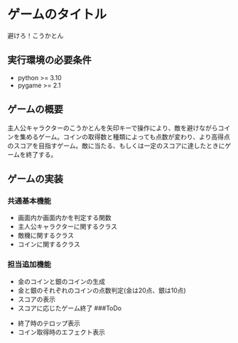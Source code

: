 # ゲームのタイトル
避けろ！こうかとん

## 実行環境の必要条件
* python >= 3.10
* pygame >= 2.1

## ゲームの概要
主人公キャラクターのこうかとんを矢印キーで操作により、敵を避けながらコインを集めるゲーム。コインの取得数と種類によっても点数が変わり、より高得点のスコアを目指すゲーム。敵に当たる、もしくは一定のスコアに達したときにゲームを終了する。

## ゲームの実装
### 共通基本機能
* 画面内か画面内かを判定する関数
* 主人公キャラクターに関するクラス
* 敵機に関するクラス
* コインに関するクラス
### 担当追加機能
* 金のコインと銀のコインの生成
* 金と銀のそれぞれのコインの点数判定(金は20点、銀は10点)
* スコアの表示
* スコアに応じたゲーム終了
###ToDo
- 終了時のテロップ表示
- コイン取得時のエフェクト表示

